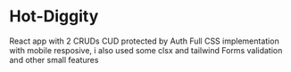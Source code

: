 # Hot-Diggity
React app with 2 CRUDs
CUD protected by Auth
Full CSS implementation with mobile resposive, i also used some clsx and tailwind
Forms validation and other small features
